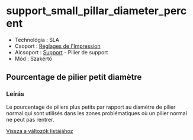 # support\_small\_pillar\_diameter\_percent

* Technológia : SLA
* Csoport : [Réglages de l'Impression](../sla_printer/sla_parameters.md)
* Alcsoport : [Support](../print_settings/print_settings.md#support) - Pilier de support
* Mód : Szakértő

## Pourcentage de pilier petit diamètre

### Leírás

Le pourcentage de piliers plus petits par rapport au diamètre de pilier normal qui sont utilisés dans les zones problématiques où un pilier normal ne peut pas rentrer.

[Vissza a változók listájához](variable_list.md)

